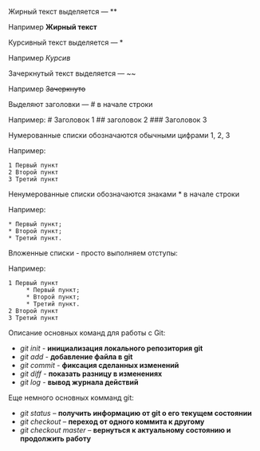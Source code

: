 Жирный текст выделяется — ** 

Например **Жирный текст**

Курсивный текст выделяется — * 

Например *Курсив*

Зачеркнутый текст выделяется — ~~ 

Например ~~Зачеркнуто~~


Выделяют заголовки — # в начале строки

Например:   # Заголовок 1
            ## заголовок 2
            ### Заголовок 3 

Нумерованные списки обозначаются обычными цифрами 1, 2, 3

Например:

    1 Первый пункт
    2 Второй пункт
    3 Третий пункт

Ненумерованные списки обозначаются знаками * в начале строки

Например:
    
    * Первый пункт;
    * Второй пункт;
    * Третий пункт.

Вложенные списки - просто выполняем отступы:

Например:

    1 Первый пункт
         * Первый пункт;
         * Второй пункт;
         * Третий пункт.        
    2 Второй пункт
    3 Третий пункт


Описание основных команд для работы с Git:

* *git init* - **инициализация локального репозитория git**
* *git add* - **добавление файла в git**
* *git commit* - **фиксация сделанных изменений**
* *git diff* - **показать разницу в изменениях**
* *git log* - **вывод журнала действий**

Еще немного основных комманд git:

*   *git status* – **получить информацию от git о его текущем состоянии**
*   *git checkout* – **переход от одного коммита к другому**
*   *git checkout master* – **вернуться к актуальному состоянию и продолжить работу**
